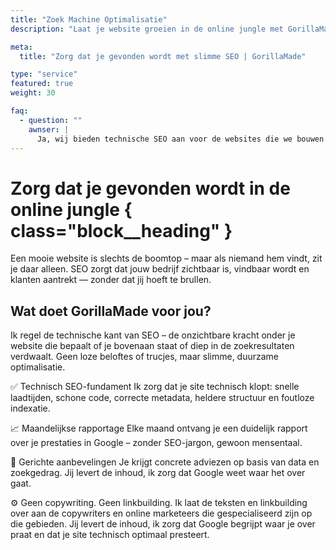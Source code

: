```yaml
---
title: "Zoek Machine Optimalisatie"
description: "Laat je website groeien in de online jungle met GorillaMade. Technische SEO die je site sneller, beter en vindbaarder maakt – zonder ingewikkeld jargon of valse beloftes."

meta:
  title: "Zorg dat je gevonden wordt met slimme SEO | GorillaMade"

type: "service"
featured: true
weight: 30

faq:
  - question: ""
    awnser: |
      Ja, wij bieden technische SEO aan voor de websites die we bouwen. Dit omvat onder andere het optimaliseren van laadtijden, het verbeteren van de gebruikerservaring, en het zorgen voor SEO-vriendelijke structuur.
---
```


# Zorg dat je gevonden wordt in de online jungle { class="block__heading" }

Een mooie website is slechts de boomtop – maar als niemand hem vindt, zit je daar alleen.
SEO zorgt dat jouw bedrijf zichtbaar is, vindbaar wordt en klanten aantrekt — zonder dat jij hoeft te brullen.

## Wat doet GorillaMade voor jou?

Ik regel de technische kant van SEO – de onzichtbare kracht onder je website die bepaalt of je bovenaan staat of diep in de zoekresultaten verdwaalt. Geen loze beloftes of trucjes, maar slimme, duurzame optimalisatie.

✅ Technisch SEO-fundament
Ik zorg dat je site technisch klopt: snelle laadtijden, schone code, correcte metadata, heldere structuur en foutloze indexatie.

📈 Maandelijkse rapportage
Elke maand ontvang je een duidelijk rapport over je prestaties in Google – zonder SEO-jargon, gewoon mensentaal.

🎯 Gerichte aanbevelingen
Je krijgt concrete adviezen op basis van data en zoekgedrag. Jij levert de inhoud, ik zorg dat Google weet waar het over gaat.

⚙️ Geen copywriting. Geen linkbuilding.
Ik laat de teksten en linkbuilding over aan de copywriters en online marketeers die gespecialiseerd zijn op die gebieden. Jij levert de inhoud, ik zorg dat Google begrijpt waar je over praat en dat je site technisch optimaal presteert.